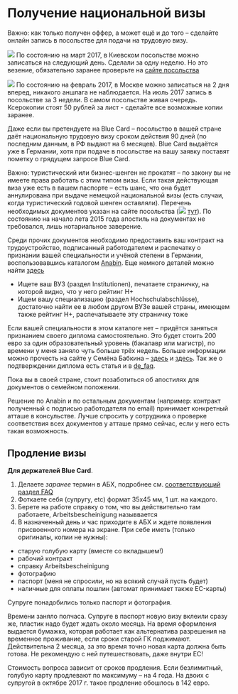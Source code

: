 ﻿# Получение национальной визы


Важно: как только получен оффер, а может ещё и до того – сделайте онлайн запись в посольстве для подачи на трудовую визу.

![](files/ua.gif) По состоянию на март 2017, в Киевском посольстве можно записаться на следующий день. Сделали за одну неделю. Но это везение, обязательно заранее проверьте на [сайте посольства](https://service2.diplo.de/rktermin/extern/choose_realmList.do?locationCode=kiew&request_locale=en)

![](files/ru.gif) По состоянию на февраль 2017, в Москве можно записаться на 2 дня вперед, никакого аншлага не наблюдается.
На июль 2017 запись в посольстве за 3 недели. В самом посольстве живая очередь. Ксерокопии стоят 50 рублей за лист - сделайте все возможные копии заранее.

Даже если вы претендуете на Blue Card – посольство в вашей стране даёт национальную трудовую визу сроком действия 90 дней (по последним данным, в РФ выдают на 6 месяцев). Blue Card выдаётся уже в Германии, хотя при подаче в посольстве на вашу заявку поставят пометку о грядущем запросе Blue Сard.

Важно: туристический или бизнес-шенген не прокатят – по закону вы не имеете права работать с этим типом визы. Если такая действующая виза уже есть в вашем паспорте – есть шанс, что она будет аннулирована при выдаче немецкой национальной визы (есть случаи, когда туристический годовой шенген оставляли).
Перечень необходимых документов указан на сайте посольства (![](files/ru.gif) [тут](http://www.germania.diplo.de/contentblob/3736096/Daten/6359078/bluecard.pdf)). По состоянию на начало лета 2015 года апостиль на документах не требовался, лишь нотариальное заверение.

Среди прочих документов необходимо предоставить ваш контракт на трудоустройство, подписанный работодателем и распечатку о признании вашей специальности и учёной степени в Германии, воспользовавшись каталогом [Anabin](http://anabin.kmk.org/no_cache/filter/institutionen.html). Еще немного деталей можно найти [здесь](http://surfin-birds.ru/dokumenty-na-vizu-dlya-poiska-raboty-v-germanii/)
- Ищете ваш ВУЗ (раздел Institutionen), печатаете страничку, на которой видно, что у него рейтинг H+
- Ищем вашу специализацию (раздел Hochschulabschlüsse), достаточно найти ее в любом другом ВУЗе вашей страны, имеющем также рейтинг H+, распечатываете эту страничку тоже

Если вашей специальности в этом каталоге нет – придётся заняться признанием своего диплома самостоятельно. Это будет стоить 200 евро за один образовательный уровень (бакалавр или магистр), по времени у меня заняло чуть больше трёх недель. Больше информации можно прочесть на сайте у Семёна Бабкина – [здесь](http://www.tupa-germania.ru/rabota/priznanie-diploma-v-germanii.html) и [здесь](http://www.tupa-germania.ru/rabota/kak-podtverdit-diplom-v-germanii.html). Так же о подтверждении диплома есть статья и в [de_faq](Подтверждение%20диплома.md).

Пока вы в своей стране, стоит позаботиться об апостилях для документов о семейном положении.

Решение по Anabin и по остальным документам (например: контракт полученный с подписью работодателя по email) принимает конкретный атташе в консульстве. Лучше спросить у сотрудника о проверке соответствия всех документов у атташе прямо сейчас, если у него есть такая возможность.

## Продление визы

**Для держателей Blue Card**. 

1. Делаете *заранее* термин в АБХ, подробнее см. [соответствующий раздел FAQ](АБХ.md)
2. Фоткаете себя (супругу, etc) формат 35х45 мм, 1 шт. на каждого.
3. Берете на работе справку о том, что вы действительно там работаете, Arbeitsbescheinigung назыввается
4. В назначенный день и час приходите в АБХ и ждете появления присвоенного номера на экране. При себе иметь (только оригиналы, копии не нужны):
- старую голубую карту (вместе со вкладышем!)
- рабочий контракт
- справку Arbeitsbescheinigung
- фотографию
- паспорт (меня не спросили, но на всякий случай пусть будет)
- наличные для оплаты пошлин (автомат принимает также EC-карты)

Супруге понадобились только паспорт и фотография.

Времени заняло полчаса. Супруге в паспорт новую визу вклеили сразу же, пластик надо будет ждать около месяца. На время оформления выдается бумажка, которая работает как альтернатива разрешения на временное проживание, если сроки старой ГК поджимают. Действительна 2 месяца, за это время точно новая карта должна быть готова. Не рекомендую с ней путешествовать, даже внутри ЕС! 

Стоимость вопроса зависит от сроков продления. Если 
безлимитный, голубую карту продлевают по максимуму – на 4 года. На двоих с супругой в октябре 2017 г. такое продление обошлось в 142 евро.
